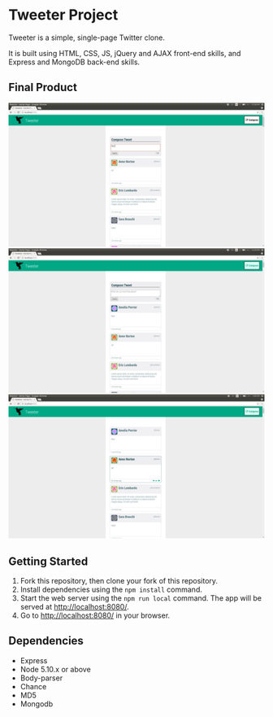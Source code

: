 # Tweeter Project

Tweeter is a simple, single-page Twitter clone.

It is built using HTML, CSS, JS, jQuery and AJAX front-end skills, and Express and MongoDB back-end skills.

## Final Product

!["Screenshot of composing tweet"](https://github.com/moeenah/tweeter/blob/master/docs/compose_tweet.png)
!["Screenshot of submitted tweet"](https://github.com/moeenah/tweeter/blob/master/docs/submit_tweet.png)
!["Screenshot of tweet added to home page"](https://github.com/moeenah/tweeter/blob/master/docs/home_page.png)

## Getting Started

1. Fork this repository, then clone your fork of this repository.
2. Install dependencies using the `npm install` command.
3. Start the web server using the `npm run local` command. The app will be served at <http://localhost:8080/>.
4. Go to <http://localhost:8080/> in your browser.

## Dependencies

- Express
- Node 5.10.x or above
- Body-parser
- Chance
- MD5
- Mongodb